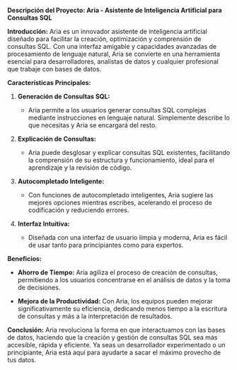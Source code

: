 **Descripción del Proyecto: Aria - Asistente de Inteligencia Artificial para Consultas SQL**

**Introducción:**
Aria es un innovador asistente de inteligencia artificial diseñado para facilitar la creación, optimización y comprensión de consultas SQL. Con una interfaz amigable y capacidades avanzadas de procesamiento de lenguaje natural, Aria se convierte en una herramienta esencial para desarrolladores, analistas de datos y cualquier profesional que trabaje con bases de datos.

**Características Principales:**

1. **Generación de Consultas SQL:**
   - Aria permite a los usuarios generar consultas SQL complejas mediante instrucciones en lenguaje natural. Simplemente describe lo que necesitas y Aria se encargará del resto.

2. **Explicación de Consultas:**
   - Aria puede desglosar y explicar consultas SQL existentes, facilitando la comprensión de su estructura y funcionamiento, ideal para el aprendizaje y la revisión de código.

3. **Autocompletado Inteligente:**
   - Con funciones de autocompletado inteligentes, Aria sugiere las mejores opciones mientras escribes, acelerando el proceso de codificación y reduciendo errores.

4. **Interfaz Intuitiva:**
   - Diseñada con una interfaz de usuario limpia y moderna, Aria es fácil de usar tanto para principiantes como para expertos.

**Beneficios:**

- **Ahorro de Tiempo:**
  Aria agiliza el proceso de creación de consultas, permitiendo a los usuarios concentrarse en el análisis de datos y la toma de decisiones.

- **Mejora de la Productividad:**
  Con Aria, los equipos pueden mejorar significativamente su eficiencia, dedicando menos tiempo a la escritura de consultas y más a la interpretación de resultados.

**Conclusión:**
Aria revoluciona la forma en que interactuamos con las bases de datos, haciendo que la creación y gestión de consultas SQL sea más accesible, rápida y eficiente. Ya seas un desarrollador experimentado o un principiante, Aria está aquí para ayudarte a sacar el máximo provecho de tus datos.